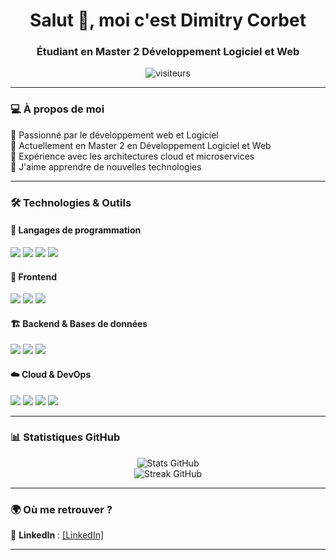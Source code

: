 <h1 align="center">Salut 👋, moi c'est Dimitry Corbet</h1>
<h3 align="center">Étudiant en Master 2 Développement Logiciel et Web</h3>

<p align="center">
  <img src="https://komarev.com/ghpvc/?username=MitryDim&label=Profile%20views&color=0e75b6&style=flat" alt="visiteurs" />
</p>

---

### 💻 À propos de moi  
🔹 Passionné par le développement web et Logiciel  
🔹 Actuellement en Master 2 en Développement Logiciel et Web  
🔹 Expérience avec les architectures cloud et microservices  
🔹 J'aime apprendre de nouvelles technologies 

---

### 🛠️ Technologies & Outils  

#### 📌 Langages de programmation  
<p align="left">
  <img src="https://img.shields.io/badge/JavaScript-F7DF1E?style=for-the-badge&logo=javascript&logoColor=black" />
  <img src="https://img.shields.io/badge/TypeScript-007ACC?style=for-the-badge&logo=typescript&logoColor=white" />
  <img src="https://img.shields.io/badge/PHP-777BB4?style=for-the-badge&logo=php&logoColor=white" />
  <img src="https://img.shields.io/badge/Node.js-339933?style=for-the-badge&logo=node.js&logoColor=white" />
</p>

#### 🎨 Frontend  
<p align="left">
  <img src="https://img.shields.io/badge/ReactJS-61DAFB?style=for-the-badge&logo=react&logoColor=black" />
  <img src="https://img.shields.io/badge/React%20Native-61DAFB?style=for-the-badge&logo=react&logoColor=black" />
  <img src="https://img.shields.io/badge/Next.js-000000?style=for-the-badge&logo=next.js&logoColor=white" />
</p>

#### 🏗️ Backend & Bases de données  
<p align="left">
  <img src="https://img.shields.io/badge/PHP-777BB4?style=for-the-badge&logo=php&logoColor=white" />
  <img src="https://img.shields.io/badge/MariaDB-003545?style=for-the-badge&logo=mariadb&logoColor=white" />
  <img src="https://img.shields.io/badge/DynamoDB-4053D6?style=for-the-badge&logo=amazondynamodb&logoColor=white" />
</p>

#### ☁️ Cloud & DevOps  
<p align="left">
  <img src="https://img.shields.io/badge/Azure-0078D4?style=for-the-badge&logo=microsoft-azure&logoColor=white" />
  <img src="https://img.shields.io/badge/Docker-2496ED?style=for-the-badge&logo=docker&logoColor=white" />
  <img src="https://img.shields.io/badge/Kubernetes-326CE5?style=for-the-badge&logo=kubernetes&logoColor=white" />
  <img src="https://img.shields.io/badge/CDKTF-4F12AC?style=for-the-badge&logo=terraform&logoColor=white" />
</p>

---

### 📊 Statistiques GitHub  
<p align="center">
  <img src="https://github-readme-stats.vercel.app/api?username=MitryDim&show_icons=true&theme=radical" alt="Stats GitHub" />
  <br />
  <img src="https://github-readme-streak-stats.herokuapp.com/?user=MitryDim&theme=radical" alt="Streak GitHub" />
</p>

---

### 🌍 Où me retrouver ?  
💼 **LinkedIn** : [[LinkedIn]  ](https://fr.linkedin.com/in/dimitry-corbet-200800151)

---
 
